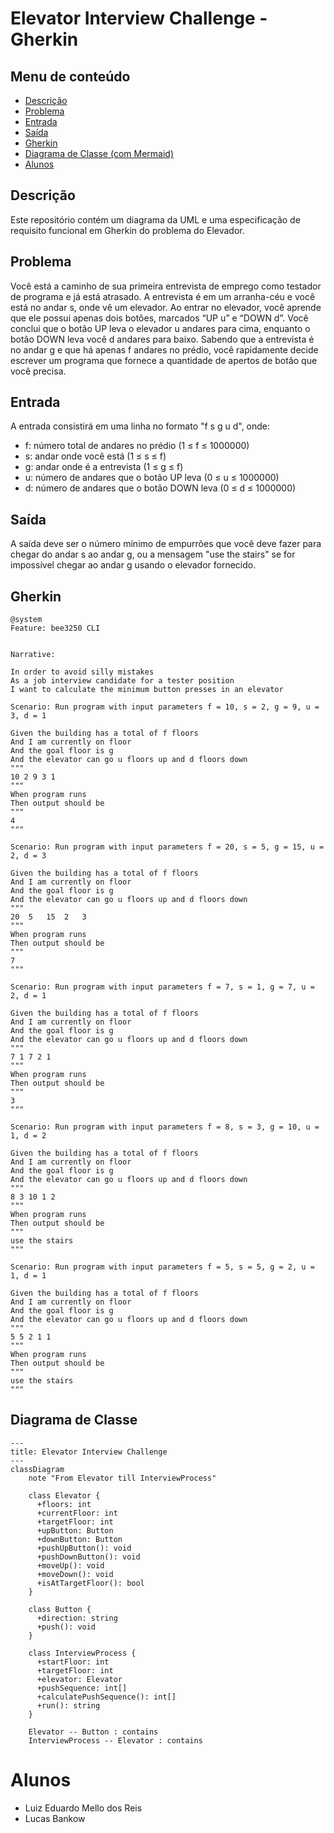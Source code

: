# Elevator Interview Challenge - Gherkin

## Menu de conteúdo
* [Descrição](#descrição)
* [Problema](#problema)
* [Entrada](#entrada)
* [Saída](#saída)
* [Gherkin](#gherkin)
* [Diagrama de Classe (com Mermaid)](#diagrama-de-classe)
* [Alunos](#alunos)



## Descrição

Este repositório contém um diagrama da UML e uma especificação de requisito funcional em Gherkin do problema do Elevador.

## Problema

Você está a caminho de sua primeira entrevista de emprego como testador de programa e já está atrasado. A entrevista é em um arranha-céu e você está no andar s, onde vê um elevador. Ao entrar no elevador, você aprende que ele possui apenas dois botões, marcados “UP u” e “DOWN d”. Você conclui que o botão UP leva o elevador u andares para cima, enquanto o botão DOWN leva você d andares para baixo. Sabendo que a entrevista é no andar g e que há apenas f andares no prédio, você rapidamente decide escrever um programa que fornece a quantidade de apertos de botão que você precisa.

## Entrada

A entrada consistirá em uma linha no formato "f s g u d", onde:
- f: número total de andares no prédio (1 ≤ f ≤ 1000000)
- s: andar onde você está (1 ≤ s ≤ f)
- g: andar onde é a entrevista (1 ≤ g ≤ f)
- u: número de andares que o botão UP leva (0 ≤ u ≤ 1000000)
- d: número de andares que o botão DOWN leva (0 ≤ d ≤ 1000000)

## Saída

A saída deve ser o número mínimo de empurrões que você deve fazer para chegar do andar s ao andar g, ou a mensagem "use the stairs" se for impossível chegar ao andar g usando o elevador fornecido.


## Gherkin

```gherkin
@system
Feature: bee3250 CLI


Narrative:

In order to avoid silly mistakes
As a job interview candidate for a tester position
I want to calculate the minimum button presses in an elevator

Scenario: Run program with input parameters f = 10, s = 2, g = 9, u = 3, d = 1

Given the building has a total of f floors
And I am currently on floor
And the goal floor is g
And the elevator can go u floors up and d floors down
"""
10 2 9 3 1
"""
When program runs
Then output should be
"""
4
"""

Scenario: Run program with input parameters f = 20, s = 5, g = 15, u = 2, d = 3

Given the building has a total of f floors
And I am currently on floor
And the goal floor is g
And the elevator can go u floors up and d floors down
"""
20  5   15  2   3  
"""
When program runs
Then output should be
"""
7
"""

Scenario: Run program with input parameters f = 7, s = 1, g = 7, u = 2, d = 1

Given the building has a total of f floors
And I am currently on floor
And the goal floor is g
And the elevator can go u floors up and d floors down
"""
7 1 7 2 1
"""
When program runs
Then output should be
"""
3
"""

Scenario: Run program with input parameters f = 8, s = 3, g = 10, u = 1, d = 2

Given the building has a total of f floors
And I am currently on floor
And the goal floor is g
And the elevator can go u floors up and d floors down
"""
8 3 10 1 2
"""
When program runs
Then output should be
"""
use the stairs
"""

Scenario: Run program with input parameters f = 5, s = 5, g = 2, u = 1, d = 1

Given the building has a total of f floors
And I am currently on floor
And the goal floor is g
And the elevator can go u floors up and d floors down
"""
5 5 2 1 1
"""
When program runs
Then output should be
"""
use the stairs
"""

```
## Diagrama de Classe

```mermaid
---
title: Elevator Interview Challenge
---
classDiagram
    note "From Elevator till InterviewProcess"

    class Elevator {
      +floors: int
      +currentFloor: int
      +targetFloor: int
      +upButton: Button
      +downButton: Button
      +pushUpButton(): void
      +pushDownButton(): void
      +moveUp(): void
      +moveDown(): void
      +isAtTargetFloor(): bool
    }

    class Button {
      +direction: string
      +push(): void
    }

    class InterviewProcess {
      +startFloor: int
      +targetFloor: int
      +elevator: Elevator
      +pushSequence: int[]
      +calculatePushSequence(): int[]
      +run(): string
    }

    Elevator -- Button : contains
    InterviewProcess -- Elevator : contains
```

# Alunos
- Luiz Eduardo Mello dos Reis
- Lucas Bankow
